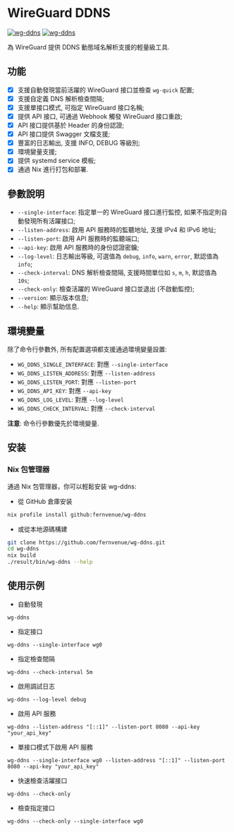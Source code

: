# WireGuard DDNS

[![wg-ddns](https://img.shields.io/badge/LICENSE-GPLv3%20Liscense-blue?style=flat-square)](./LICENSE)
[![wg-ddns](https://img.shields.io/badge/GitHub-WireGuard%20DDNS-blueviolet?style=flat-square&logo=github)](https://github.com/fernvenue/wg-ddns)

為 WireGuard 提供 DDNS 動態域名解析支援的輕量級工具.

## 功能

- [x] 支援自動發現當前活躍的 WireGuard 接口並檢查 `wg-quick` 配置;
- [x] 支援自定義 DNS 解析檢查間隔;
- [x] 支援單接口模式, 可指定 WireGuard 接口名稱;
- [x] 提供 API 接口, 可通過 Webhook 觸發 WireGuard 接口重啟;
- [x] API 接口提供基於 Header 的身份認證;
- [x] API 接口提供 Swagger 文檔支援;
- [x] 豐富的日志輸出, 支援 INFO, DEBUG 等級別;
- [x] 環境變量支援;
- [x] 提供 systemd service 模板;
- [x] 通過 Nix 進行打包和部署.

## 參數說明

- `--single-interface`: 指定單一的 WireGuard 接口進行監控, 如果不指定則自動發現所有活躍接口;
- `--listen-address`: 啟用 API 服務時的監聽地址, 支援 IPv4 和 IPv6 地址;
- `--listen-port`: 啟用 API 服務時的監聽端口;
- `--api-key`: 啟用 API 服務時的身份認證密鑰;
- `--log-level`: 日志輸出等級, 可選值為 `debug`, `info`, `warn`, `error`, 默認值為 `info`;
- `--check-interval`: DNS 解析檢查間隔, 支援時間單位如 `s`, `m`, `h`, 默認值為 `10s`;
- `--check-only`: 檢查活躍的 WireGuard 接口並退出 (不啟動監控);
- `--version`: 顯示版本信息;
- `--help`: 顯示幫助信息.

## 環境變量

除了命令行參數外, 所有配置選項都支援通過環境變量設置:

- `WG_DDNS_SINGLE_INTERFACE`: 對應 `--single-interface`
- `WG_DDNS_LISTEN_ADDRESS`: 對應 `--listen-address`
- `WG_DDNS_LISTEN_PORT`: 對應 `--listen-port`
- `WG_DDNS_API_KEY`: 對應 `--api-key`
- `WG_DDNS_LOG_LEVEL`: 對應 `--log-level`
- `WG_DDNS_CHECK_INTERVAL`: 對應 `--check-interval`

**注意**: 命令行參數優先於環境變量.

## 安装

### Nix 包管理器

通過 Nix 包管理器，你可以輕鬆安装 wg-ddns:

- 從 GitHub 倉庫安装

```bash
nix profile install github:fernvenue/wg-ddns
```

- 或從本地源碼構建

```bash
git clone https://github.com/fernvenue/wg-ddns.git
cd wg-ddns
nix build
./result/bin/wg-ddns --help
```

## 使用示例

- 自動發現

```
wg-ddns
```

- 指定接口

```
wg-ddns --single-interface wg0
```

- 指定檢查間隔

```
wg-ddns --check-interval 5m
```

- 啟用調試日志

```
wg-ddns --log-level debug
```

- 啟用 API 服務

```
wg-ddns --listen-address "[::1]" --listen-port 8080 --api-key "your_api_key"
```

- 單接口模式下啟用 API 服務

```
wg-ddns --single-interface wg0 --listen-address "[::1]" --listen-port 8080 --api-key "your_api_key"
```

- 快速檢查活躍接口

```
wg-ddns --check-only
```

- 檢查指定接口

```
wg-ddns --check-only --single-interface wg0
```
